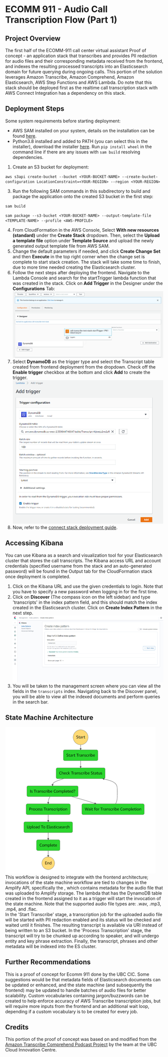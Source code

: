 # ECOMM 911 - Audio Call Transcription Flow (Part 1)

## Project Overview

The first half of the ECOMM-911 call center virtual assistant Proof of concept - an application stack that transcribes and provides PII redaction for audio files and their corresponding metadata received from the frontend, and indexes the resulting processed transcripts into an Elasticsearch domain for future querying during ongoing calls. This portion of the solution leverages Amazon Transcribe, Amazon Comprehend, Amazon Elasticsearch, AWS Step Functions and AWS Lambda. Do note that this stack should be deployed first as the realtime call transcription stack with AWS Connect Integration has a dependency on this stack.

## Deployment Steps

Some system requirements before starting deployment:
* AWS SAM installed on your system, details on the installation can be found [here](https://docs.aws.amazon.com/serverless-application-model/latest/developerguide/serverless-sam-cli-install.html).
* Python3.8 installed and added to PATH (you can select this in the installer), download the installer [here](https://www.python.org/downloads/release/python-387/). Run ```pip install wheel``` in the command line if there are any issues with ```sam build``` resolving dependencies.

1) Create an S3 bucket for deployment:
```
aws s3api create-bucket --bucket <YOUR-BUCKET-NAME> --create-bucket-configuration LocationConstraint=<YOUR-REGION> --region <YOUR-REGION>
```
3) Run the following SAM commands in this subdirectory to build and package the application onto the created S3 bucket in the first step:
```
sam build
```
```
sam package --s3-bucket <YOUR-BUCKET-NAME> --output-template-file <TEMPLATE-NAME> --profile <AWS-PROFILE>
```
4) From CloudFormation in the AWS Console, Select **With new resources (standard)** under the **Create Stack** dropdown. Then, select the **Upload a template file** option under **Template Source** and upload the newly generated output template file from AWS SAM.
5) Change the default parameters if needed, and click **Create Change Set** and then **Execute** in the top right corner when the change set is complete to start stack creation. The stack will take some time to finish, due to more time needed creating the Elasticsearch cluster.
6) Follow the next steps after deploying the frontend. Navigate to the Lambda Console and search for the startTrigger lambda function that was created in the stack. Click on **Add Trigger** in the Designer under the **Configurations** Tab:
![alt text](../images/enable-dynamodb-trigger.png)
7) Select **DynamoDB** as the trigger type and select the Transcript table created from frontend deployment from the dropdown. Check off the **Enable trigger** checkbox at the bottom and click **Add** to create the trigger.
![alt text](../images/add-trigger.png)
8) Now, refer to the [connect stack deployment guide](../connect-virtual-assistant/README.md).

## Accessing Kibana

You can use Kibana as a search and visualization tool for your Elasticsearch cluster that stores the call transcripts. The Kibana access URL and account credentials (specified username from the stack and an auto-generated password) will be found in the Output tab for the CloudFormation stack once deployment is completed.

1) Click on the Kibana URL and use the given credentials to login. Note that you have to specify a new password when logging in for the first time.
2) Click on **Discover** (The compass icon on the left sidebar) and type 'transcripts' in the index pattern field, and this should match the index created in the Elasticsearch cluster. Click on **Create Index Pattern** in the next step.
![alt text](../images/kibana-create-index-pattern.png)
3) You will be taken to the management screen where you can view all the fields in the ```transcripts``` index. Navigating back to the Discover panel, you will be able to view all the indexed documents and perform queries in the search bar.

## State Machine Architecture
![alt text](../images/state-machine.png)
This workflow is designed to integrate with the frontend architecture; invocations of the state machine workflow are tied to changes in the Amplify API, specifically the , which contains metadata for the audio file that was uploaded to Amplify storage. The lambda that has the DynamoDB table created in the frontend assigned to it as a trigger will start the invocation of the state machine. Note that the supported audio file types are: .wav, .mp3, .mp4, and .flac. \
In the 'Start Transcribe' stage, a transcription job for the uploaded audio file will be started with PII redaction enabled and its status will be checked and waited until it finishes. The resulting transcript is available via URI instead of being written to an S3 bucket. In the 'Process Transcription' stage, the transcript will try to be chunked up according to speaker, and will undergo entity and key phrase extraction. Finally, the transcript, phrases and other metadata will be indexed into the ES cluster.

## Further Recommendations

This is a proof of concept for Ecomm 911 done by the UBC CIC. Some suggestions would be that metadata fields of Elasticsearch documents can be updated or enhanced, and the state machine (and subsequently the frontend) may be updated to handle batches of audio files for better scalability. Custom vocabularies containing jargon/buzzwords can be created to help enforce accuracy of AWS Transcribe transcription jobs, but will require more inputs from the frontend and an additional wait loop, depending if a custom vocabulary is to be created for every job.

## Credits

This portion of the proof of concept was based on and modified from the [Amazon Transcribe Comprehend Podcast Project](https://github.com/aws-samples/amazon-transcribe-comprehend-podcast) by the team at the UBC Cloud Innovation Centre.
